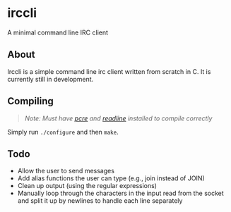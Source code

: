 # irccli
A minimal command line IRC client

## About

Irccli is a simple command line irc client written from scratch in C. It is currently still in development.

## Compiling
> _Note: Must have [pcre](http://www.pcre.org/) and [readline](https://cnswww.cns.cwru.edu/php/chet/readline/rltop.html) installed to compile correctly_

Simply run `./configure` and then `make`.

## Todo
- Allow the user to send messages
 - Add alias functions the user can type (e.g., join instead of JOIN)
- Clean up output (using the regular expressions)
 - Manually loop through the characters in the input read from the socket and split it up by newlines to handle each line separately
